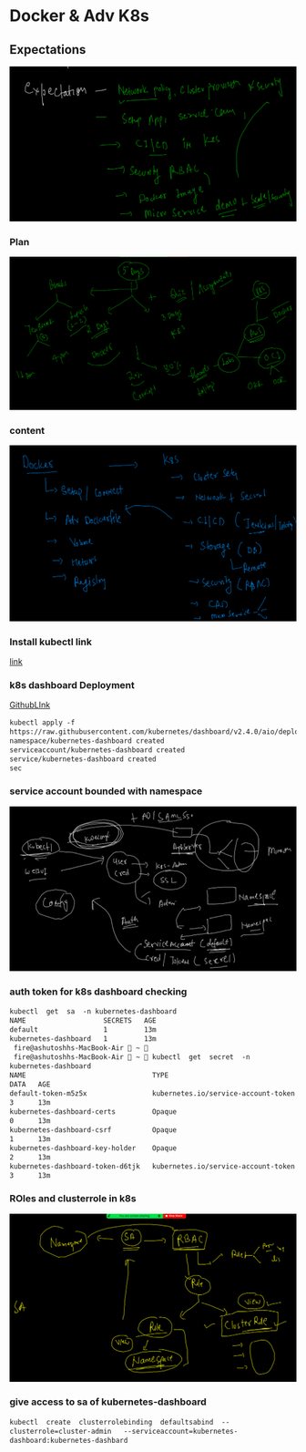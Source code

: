 # Docker & Adv K8s

## Expectations 

<img src="exp.png">

### Plan 

<img src="plan.png">

### content 

<img src="content.png">

### Install kubectl link 

[link](https://kubernetes.io/docs/tasks/tools/)

### k8s dashboard Deployment 

[GithubLInk](https://github.com/kubernetes/dashboard)

```
kubectl apply -f https://raw.githubusercontent.com/kubernetes/dashboard/v2.4.0/aio/deploy/recommended.yaml
namespace/kubernetes-dashboard created
serviceaccount/kubernetes-dashboard created
service/kubernetes-dashboard created
sec

```

### service account bounded with namespace 

<img src="sa.png">

### auth token for k8s dashboard checking 

```
kubectl  get  sa  -n kubernetes-dashboard
NAME                   SECRETS   AGE
default                1         13m
kubernetes-dashboard   1         13m
 fire@ashutoshhs-MacBook-Air  ~  
 fire@ashutoshhs-MacBook-Air  ~  kubectl  get  secret  -n kubernetes-dashboard
NAME                               TYPE                                  DATA   AGE
default-token-m5z5x                kubernetes.io/service-account-token   3      13m
kubernetes-dashboard-certs         Opaque                                0      13m
kubernetes-dashboard-csrf          Opaque                                1      13m
kubernetes-dashboard-key-holder    Opaque                                2      13m
kubernetes-dashboard-token-d6tjk   kubernetes.io/service-account-token   3      13m

```

### ROles and clusterrole in k8s 

<img src="role.png">

### give access to sa of kubernetes-dashboard 

```
kubectl  create  clusterrolebinding  defaultsabind  --clusterrole=cluster-admin   --serviceaccount=kubernetes-dashboard:kubernetes-dashbard

```








